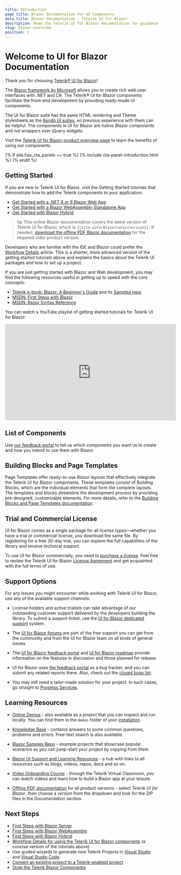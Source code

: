 ```yaml
---
title: Introduction
page_title: Blazor Documentation for UI Components
meta_title: Blazor Documentation - Telerik UI for Blazor
description: Read the Telerik UI for Blazor documentation for guidance and examples on creating web apps with .NET using C#.
slug: blazor-overview
position: 1
---
```


# Welcome to UI for Blazor Documentation

Thank you for choosing <a href="https://www.telerik.com/blazor-ui" target="_blank">Telerik® UI for Blazor</a>!

The <a href="https://blazor.net/" target="_blank">Blazor framework by Microsoft</a> allows you to create rich web user interfaces with .NET and C#. The Telerik® UI for Blazor components facilitate the front-end development by providing ready-made UI components.

The UI for Blazor suite has the same HTML rendering and Theme stylesheets as the <a href="https://www.telerik.com/all-products" target="_blank">Kendo UI suites</a>, so previous experience with them can be helpful. The components in UI for Blazor are *native Blazor components* and not wrappers over jQuery widgets.

Visit the <a href="https://www.telerik.com/blazor-ui" target="_blank">Telerik UI for Blazor product overview page</a> to learn the benefits of using our components.

{% if site.has_cta_panels == true %}
{% include cta-panel-introduction.html %}
{% endif %}


## Getting Started

If you are new to Telerik UI for Blazor, visit the Getting Started tutorials that demonstrate how to add the Telerik components to your application:

* [Get Started with a .NET 8 or 9 Blazor Web App](slug:getting-started/web-app)
* [Get Started with a Blazor WebAssembly Standalone App](slug:getting-started/client-side)
* [Get Started with Blazor Hybrid](slug:getting-started/hybrid-blazor)

>tip This online Blazor documentation covers the latest version of Telerik UI for Blazor, which is `{{site.uiForBlazorLatestVersion}}`. If needed, [download the offline PDF Blazor documentation](#learning-resources) for the required older product version.

Developers who are familiar with the IDE and Blazor could prefer the [Workflow Details](slug:getting-started/what-you-need) article. This is a shorter, more advanced version of the getting started tutorials above and explains the basics about the Telerik UI packages and how to set up a project.

<!--
If you are not familiar with Blazor yet, you may find our Blazor Quick Start Guide video series useful:

* [Blazor Getting Started Guide](https://www.youtube.com/watch?v=aaRAZYaJ4xc&list=PLvmaC-XMqeBYPTwcm478vs8Rujq2tiVJo&index=1)
* [Blazor Component Basics](https://www.youtube.com/watch?v=z9BOkBFDbc0&list=PLvmaC-XMqeBYPTwcm478vs8Rujq2tiVJo&index=2)
* [Blazor Component Events using EventCallback](https://www.youtube.com/watch?v=vdEQBhPoTes&list=PLvmaC-XMqeBYPTwcm478vs8Rujq2tiVJo&index=3)
* [Blazor Two-Way Binding](https://www.youtube.com/watch?v=Y9a6rJPrFFI&list=PLvmaC-XMqeBYPTwcm478vs8Rujq2tiVJo&index=4)
-->

If you are just getting started with Blazor and Web development, you may find the following resources useful in getting up to speed with the core concepts:

* [Telerik e-book: Blazor: A Beginner's Guide](https://www.telerik.com/campaigns/blazor/wp-beginners-guide-ebook) and its [Samples repo](https://github.com/EdCharbeneau/BlazorBookExamples)
* [MSDN: First Steps with Blazor](https://docs.microsoft.com/en-us/aspnet/core/blazor/get-started?view=aspnetcore-3.0&tabs=visual-studio)
* [MSDN: Razor Syntax Reference](https://docs.microsoft.com/en-us/aspnet/core/mvc/views/razor?view=aspnetcore-3.0)

You can watch a YouTube playlist of getting started tutorials for Telerik UI for Blazor:

<iframe width="560" height="315" src="https://www.youtube.com/embed/HKsTL4byyTA?si=fKMLi2Vho7ikdD7_" title="Getting started with Telerik UI for Blazor" frameborder="0" allow="accelerometer; autoplay; clipboard-write; encrypted-media; gyroscope; picture-in-picture; web-share" allowfullscreen></iframe>

## List of Components

<IntroTable>
  <IntroTableColumn>
    <IntroTableSection title="Data Management">
      <IntroTableAnchor title="Filter" href="slug:filter-overview"></IntroTableAnchor>
      <IntroTableAnchor title="Grid" href="slug:grid-overview"></IntroTableAnchor>
      <IntroTableAnchor title="ListView" href="slug:listview-overview"></IntroTableAnchor>
      <IntroTableAnchor title="Pager" href="slug:pager-overview"></IntroTableAnchor>
      <IntroTableAnchor title="PivotGrid" href="slug:pivotgrid-overview"></IntroTableAnchor>
      <IntroTableAnchor title="Spreadsheet" href="slug:spreadsheet-overview"></IntroTableAnchor>
      <IntroTableAnchor title="TreeList" href="slug:treelist-overview"></IntroTableAnchor>
    </IntroTableSection>
    <IntroTableSection title="File Management">
      <IntroTableAnchor title="DropZone" href="slug:dropzone-overview"></IntroTableAnchor>
      <IntroTableAnchor title="FileManager" href="slug:filemanager-overview"></IntroTableAnchor>
      <IntroTableAnchor title="FileSelect" href="slug:fileselect-overview"></IntroTableAnchor>
      <IntroTableAnchor title="Upload" href="slug:upload-overview"></IntroTableAnchor>
    </IntroTableSection>
    <IntroTableSection title="Navigation">
      <IntroTableAnchor title="Breadcrumb" href="slug:breadcrumb-overview"></IntroTableAnchor>
      <IntroTableAnchor title="Button" href="slug:components/button/overview"></IntroTableAnchor>
      <IntroTableAnchor title="Button Group" href="slug:buttongroup-overview"></IntroTableAnchor>
      <IntroTableAnchor title="Toggle Button" href="slug:togglebutton-overview"></IntroTableAnchor>
      <IntroTableAnchor title="Floating Action Button" href="slug:fab-overview"></IntroTableAnchor>
      <IntroTableAnchor title="Drawer" href="slug:drawer-overview"></IntroTableAnchor>
      <IntroTableAnchor title="DropDownButton" href="slug:dropdownbutton-overview"></IntroTableAnchor>
      <IntroTableAnchor title="Menu" href="slug:components/menu/overview"></IntroTableAnchor>
      <IntroTableAnchor title="Context Menu" href="slug:contextmenu-overview"></IntroTableAnchor>
      <IntroTableAnchor title="PanelBar" href="slug:panelbar-overview"></IntroTableAnchor>
      <IntroTableAnchor title="SplitButton" href="slug:splitbutton-overview"></IntroTableAnchor>
      <IntroTableAnchor title="Stepper" href="slug:stepper-overview"></IntroTableAnchor>
      <IntroTableAnchor title="Tab Strip" href="slug:components/tabstrip/overview"></IntroTableAnchor>
      <IntroTableAnchor title="ToolBar" href="slug:toolbar-overview"></IntroTableAnchor>
      <IntroTableAnchor title="TreeView" href="slug:treeview-overview"></IntroTableAnchor>
      <IntroTableAnchor title="Wizard" href="slug:wizard-overview"></IntroTableAnchor>
    </IntroTableSection>
    <IntroTableSection title="Maps">
      <IntroTableAnchor title="Map" href="slug:components/map/overview"></IntroTableAnchor>
    </IntroTableSection>
  </IntroTableColumn>
  <IntroTableColumn>
    <IntroTableSection title="Editors">
      <IntroTableAnchor title="AutoComplete" href="slug:autocomplete-overview"></IntroTableAnchor>
      <IntroTableAnchor title="CheckBox" href="slug:checkbox-overview"></IntroTableAnchor>
      <IntroTableAnchor title="Color Gradient" href="slug:colorgradient-overview"></IntroTableAnchor>
      <IntroTableAnchor title="Color Palette" href="slug:colorpalette-overview"></IntroTableAnchor>
      <IntroTableAnchor title="Color Picker" href="slug:colorpicker-overview"></IntroTableAnchor>
      <IntroTableAnchor title="Flat Color Picker" href="slug:flatcolorpicker-overview"></IntroTableAnchor>
      <IntroTableAnchor title="ComboBox" href="slug:components/combobox/overview"></IntroTableAnchor>
      <IntroTableAnchor title="MultiColumnComboBox" href="slug:multicolumncombobox-overview"></IntroTableAnchor>
      <IntroTableAnchor title="Date Input" href="slug:components/dateinput/overview"></IntroTableAnchor>
      <IntroTableAnchor title="Date Picker" href="slug:components/datepicker/overview"></IntroTableAnchor>
      <IntroTableAnchor title="Time Picker" href="slug:components/timepicker/overview"></IntroTableAnchor>
      <IntroTableAnchor title="DateTime Picker" href="slug:components/datetimepicker/overview"></IntroTableAnchor>
      <IntroTableAnchor title="DateRange Picker" href="slug:daterangepicker-overview"></IntroTableAnchor>
      <IntroTableAnchor title="DropDownList" href="slug:components/dropdownlist/overview"></IntroTableAnchor>
      <IntroTableAnchor title="HTML Editor" href="slug:editor-overview"></IntroTableAnchor>
      <IntroTableAnchor title="ListBox" href="slug:listbox-overview"></IntroTableAnchor>
      <IntroTableAnchor title="Masked Textbox" href="slug:maskedtextbox-overview"></IntroTableAnchor>
      <IntroTableAnchor title="MultiSelect" href="slug:multiselect-overview"></IntroTableAnchor>
      <IntroTableAnchor title="Numeric Textbox" href="slug:components/numerictextbox/overview"></IntroTableAnchor>
      <IntroTableAnchor title="Radio Button Group" href="slug:radiogroup-overview"></IntroTableAnchor>
      <IntroTableAnchor title="RangeSlider" href="slug:rangeslider-overview"></IntroTableAnchor>
      <IntroTableAnchor title="Signature" href="slug:signature-overview"></IntroTableAnchor>
      <IntroTableAnchor title="Slider" href="slug:slider-overview"></IntroTableAnchor>
      <IntroTableAnchor title="Switch" href="slug:switch-overview"></IntroTableAnchor>
      <IntroTableAnchor title="TextArea" href="slug:textarea-overview"></IntroTableAnchor>
      <IntroTableAnchor title="TextBox" href="slug:components/textbox/overview"></IntroTableAnchor>
      <IntroTableAnchor title="Validation Tools" href="slug:validation-tools-overview"></IntroTableAnchor>
    </IntroTableSection>
    <IntroTableSection title="Labels">
      <IntroTableAnchor title="FloatingLabel" href="slug:floatinglabel-overview"></IntroTableAnchor>
      <IntroTableAnchor title="Badge" href="slug:badge-overview"></IntroTableAnchor>
    </IntroTableSection>
  </IntroTableColumn>
  <IntroTableColumn>
    <IntroTableSection title="Scheduling">
      <IntroTableAnchor title="Calendar" href="slug:components/calendar/overview"></IntroTableAnchor>
      <IntroTableAnchor title="Gantt" href="slug:gantt-overview"></IntroTableAnchor>
      <IntroTableAnchor title="Scheduler" href="slug:scheduler-overview"></IntroTableAnchor>
    </IntroTableSection>
    <IntroTableSection title="Charts">
      <IntroTableAnchor title="Charts Overview" href="slug:components/chart/overview"></IntroTableAnchor>
      <IntroTableAnchor title="Area Charts" href="slug:components/chart/types/area"></IntroTableAnchor>
      <IntroTableAnchor title="Bar Charts" href="slug:components/chart/types/bar"></IntroTableAnchor>
      <IntroTableAnchor title="Bubble Charts" href="slug:components/chart/types/bubble"></IntroTableAnchor>
      <IntroTableAnchor title="Candlestick Charts" href="slug:chart-types-candlestick"></IntroTableAnchor>
      <IntroTableAnchor title="Column Charts" href="slug:components/chart/types/column"></IntroTableAnchor>
      <IntroTableAnchor title="Donut Charts" href="slug:components/chart/types/donut"></IntroTableAnchor>
      <IntroTableAnchor title="Heatmap Charts" href="slug:chart-types-heatmap"></IntroTableAnchor>
      <IntroTableAnchor title="Line Charts" href="slug:components/chart/types/line"></IntroTableAnchor>
      <IntroTableAnchor title="OHLC Charts" href="slug:chart-types-ohlc"></IntroTableAnchor>
      <IntroTableAnchor title="Pie Charts" href="slug:components/chart/types/pie"></IntroTableAnchor>
      <IntroTableAnchor title="Radar Area Charts" href="slug:chart-types-radararea"></IntroTableAnchor>
      <IntroTableAnchor title="Radar Column Charts" href="slug:chart-types-radarcolumn"></IntroTableAnchor>
      <IntroTableAnchor title="Radar Line Charts" href="slug:chart-types-radarline"></IntroTableAnchor>
      <IntroTableAnchor title="Scatter Charts" href="slug:components/chart/types/scatter"></IntroTableAnchor>
      <IntroTableAnchor title="Scatter Line Charts" href="slug:components/chart/types/scatterline"></IntroTableAnchor>
      <IntroTableAnchor title="Stock Chart" href="slug:stockchart-overview"></IntroTableAnchor>
    </IntroTableSection>
    <IntroTableSection title="Gauges">
      <IntroTableAnchor title="Arc Gauge" href="slug:arc-gauge-overview"></IntroTableAnchor>
      <IntroTableAnchor title="Circular Gauge" href="slug:circular-gauge-overview"></IntroTableAnchor>
      <IntroTableAnchor title="Linear Gauge" href="slug:linear-gauge-overview"></IntroTableAnchor>
      <IntroTableAnchor title="Radial Gauge" href="slug:radial-gauge-overview"></IntroTableAnchor>
    </IntroTableSection>
    <IntroTableSection title="Barcodes">
      <IntroTableAnchor title="Barcode" href="slug:barcode-overview"></IntroTableAnchor>
      <IntroTableAnchor title="QR Code" href="slug:qrcode-overview"></IntroTableAnchor>
    </IntroTableSection>
  </IntroTableColumn>
  <IntroTableColumn>
    <IntroTableSection title="Layout">
      <IntroTableAnchor title="AppBar" href="slug:appbar-overview"></IntroTableAnchor>
      <IntroTableAnchor title="Animation Container" href="slug:components/animationcontainer/overview"></IntroTableAnchor>
      <IntroTableAnchor title="Card" href="slug:card-overview"></IntroTableAnchor>
      <IntroTableAnchor title="Carousel" href="slug:carousel-overview"></IntroTableAnchor>
      <IntroTableAnchor title="Dialog" href="slug:dialog-overview"></IntroTableAnchor>
      <IntroTableAnchor title="Dock Manager" href="slug:dockmanager-overview"></IntroTableAnchor>
      <IntroTableAnchor title="Form" href="slug:form-overview"></IntroTableAnchor>
      <IntroTableAnchor title="Grid Layout" href="slug:gridlayout-overview"></IntroTableAnchor>
      <IntroTableAnchor title="Media Query" href="slug:mediaquery-overview"></IntroTableAnchor>
      <IntroTableAnchor title="Tile Layout" href="slug:tilelayout-overview"></IntroTableAnchor>
      <IntroTableAnchor title="Splitter" href="slug:splitter-overview"></IntroTableAnchor>
      <IntroTableAnchor title="Stack Layout" href="slug:stacklayout-overview"></IntroTableAnchor>
      <IntroTableAnchor title="Window" href="slug:window-overview"></IntroTableAnchor>
    </IntroTableSection>
    <IntroTableSection title="Interactivity and UX">
      <IntroTableAnchor title="AIPrompt" href="slug:aiprompt-overview"></IntroTableAnchor>
      <IntroTableAnchor title="Loader" href="slug:loader-overview"></IntroTableAnchor>
      <IntroTableAnchor title="LoaderContainer" href="slug:loadercontainer-overview"></IntroTableAnchor>
      <IntroTableAnchor title="Skeleton" href="slug:skeleton-overview"></IntroTableAnchor>
      <IntroTableAnchor title="Notification" href="slug:notification-overview"></IntroTableAnchor>
      <IntroTableAnchor title="Progress Bar" href="slug:progressbar-overview"></IntroTableAnchor>
      <IntroTableAnchor title="Chunk Progress Bar" href="slug:chunkprogressbar-overview"></IntroTableAnchor>
      <IntroTableAnchor title="Popover" href="slug:popover-overview"></IntroTableAnchor>
      <IntroTableAnchor title="Tooltip" href="slug:tooltip-overview"></IntroTableAnchor>
      <IntroTableAnchor title="Popup" href="slug:popup-overview"></IntroTableAnchor>
    </IntroTableSection>
    <IntroTableSection title="Documents">
      <IntroTableAnchor title="Document Processing" href="slug:dpl-in-blazor"></IntroTableAnchor>
      <IntroTableAnchor title="PdfProcessing" href="slug:dpl-in-blazor"></IntroTableAnchor>
      <IntroTableAnchor title="SpreadProcessing" href="slug:dpl-in-blazor"></IntroTableAnchor>
      <IntroTableAnchor title="SpreadStreamProcessing" href="slug:dpl-in-blazor"></IntroTableAnchor>
      <IntroTableAnchor title="WordsProcessing" href="slug:dpl-in-blazor"></IntroTableAnchor>
      <IntroTableAnchor title="ZipLibrary" href="slug:dpl-in-blazor"></IntroTableAnchor>
    </IntroTableSection>
  </IntroTableColumn>
</IntroTable>


Use [our feedback portal](https://feedback.telerik.com/blazor) to tell us which components you want us to create and how you intend to use them with Blazor.

## Building Blocks and Page Templates

Page Templates offer ready-to-use Blazor layouts that effectively integrate the Telerik UI for Blazor components. These templates consist of Building Blocks, which are the individual elements that form the complete layouts. The templates and blocks streamline the development process by providing pre-designed, customizable elements. For more details, refer to the [Building Blocks and Page Templates documentation](https://www.telerik.com/design-system/docs/ui-templates/overview/).

## Trial and Commercial License

UI for Blazor comes as a single package for all license types—whether you have a trial or commercial license, you download the same file. By registering for a free 30-day trial, you can explore the full capabilities of the library and receive technical support.

To use UI for Blazor commercially, you need to <a href="https://www.telerik.com/purchase/blazor-ui" target="_blank">purchase a license</a>. Feel free to review the Telerik UI for Blazor <a href="https://www.telerik.com/purchase/license-agreement/blazor-ui" target="_blank">License Agreement</a> and get acquainted with the full terms of use.


## Support Options

For any issues you might encounter while working with Telerik UI for Blazor, use any of the available support channels:

* License holders and active trialists can take advantage of our outstanding customer support delivered by the developers building the library. To submit a support ticket, use the [UI for Blazor dedicated support](https://www.telerik.com/account/support-tickets/) system.

* The [UI for Blazor forums](https://www.telerik.com/forums/blazor) are part of the free support you can get from the community and from the UI for Blazor team on all kinds of general issues.

* The [UI for Blazor feedback portal](https://feedback.telerik.com/blazor) and [UI for Blazor roadmap](https://www.telerik.com/support/whats-new/blazor-ui/roadmap) provide information on the features in discussion and those planned for release.

* UI for Blazor uses [the feedback portal](https://feedback.telerik.com/blazor) as a bug tracker, and you can submit any related reports there. Also, check out the [closed bugs list](https://feedback.telerik.com/blazor?listMode=Recent&typeId=3&statusId=2).

* You may still need a tailor-made solution for your project. In such cases, go straight to [Progress Services](https://www.progress.com/services).


## Learning Resources

* <a href="https://demos.telerik.com/blazor-ui" target="_blank">Online Demos</a> - also available as a project that you can inspect and run locally. You can find them in the `demos` folder of your [installation](slug:installation-msi).

* <a href="https://docs.telerik.com/blazor-ui/knowledge-base" target="_blank">Knowledge Base</a> - contains answers to some common questions, problems and errors. Free-text search is also available.

* <a href="https://github.com/telerik/blazor-ui" target="_blank">Blazor Samples Repo</a> - example projects that showcase popular scenarios so you can jump-start your project by copying from them.

* <a href="https://www.telerik.com/support/blazor-ui" target="_blank">Blazor UI Support and Learning Resources</a> - a hub with links to all resources such as blogs, videos, repos, docs and so on.

* [Video Onboarding Course](slug:getting-started/video-onboarding) - through the Telerik Virtual Classroom, you can watch videos and learn how to build a Blazor app at your leisure.

* [Offline PDF documentation](https://www.telerik.com/account/downloads) for all product versions - select *Telerik UI for Blazor*, then choose a *version* from the dropdown and look for the ZIP files in the *Documentation* section.


## Next Steps

* [First Steps with Blazor Server](slug:getting-started/server-side)
* [First Steps with Blazor WebAssembly](slug:getting-started/client-side)
* [First Steps with Blazor Hybrid](slug:getting-started/hybrid-blazor)
* [Workflow Details for using the Telerik UI for Blazor components](slug:getting-started/what-you-need) (a concise version of the tutorials above)
* Use guided wizards to generate new Telerik Projects in [Visual Studio](slug:getting-started-vs-integration-new-project) and [Visual Studio Code](slug:getting-started-vs-code-integration-overview).
* [Convert an existing project to a Telerik-enabled project](slug:getting-started-vs-integration-convert-project)
* [Style the Telerik Blazor Components](slug:themes-overview)

<VideoMetadata 
    name="Getting Started with Telerik UI for Blazor: Overview | Chapter 1"
    description="In this introductory chapter, we’ll provide a complete overview of the course and what you can expect to learn. We’ll cover the essentials of Telerik UI for Blazor, including the prerequisites needed to get started and the resources available to you. Take a tour of the demo application and get acquainted with the course downloads to ensure you’re fully prepared for the journey ahead."
    thumbnail-url="https://img.youtube.com/vi/HKsTL4byyTA/maxresdefault.jpg"
    upload-date="2024-10-21T00:00:00Z"
    duration="PT13M49S"
    content-url="https://youtu.be/HKsTL4byyTA"
    embed-url="https://www.youtube.com/embed/HKsTL4byyTA">
</VideoMetadata>